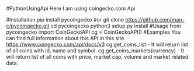 #PythonUsingApi
Here I am using coingecko.com Api

#Installation
pip install pycoingecko
#or
git clone https://github.com/man-c/pycoingecko.git
cd pycoingecko
python3 setup.py install
#Usage
from pycoingecko import CoinGeckoAPI
cg = CoinGeckoAPI()
#Examples
You can find full information about this API in this site https://www.coingecko.com/api/docs/v3
cg.get_coins_list - It will return list of all coins with id, name and symbol.
cg.get_coins_markets(currency) - It will return list of all coins with price, market cap, volume and market related data.
